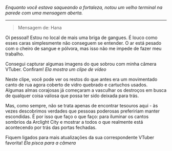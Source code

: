 _Enquanto você estava saqueando a fortaleza, notou um velho terminal na parede com uma mensagem aberta._

---

> Mensagem de: Hana

Oi pessoal! Estou no local de mais uma briga de gangues. É louco como esses caras simplesmente não conseguem se entender. O ar está pesado com o cheiro de sangue e pólvora, mas isso não me impede de fazer meu trabalho.

Consegui capturar algumas imagens do que sobrou com minha câmera VTuber. Confiram! _Ela mostra um clipe de vídeo_

Neste clipe, você pode ver os restos do que antes era um movimentado canto de rua agora coberto de vidro quebrado e cartuchos usados. Algumas almas corajosas já começaram a vasculhar os destroços em busca de qualquer coisa valiosa que possa ter sido deixada para trás.

Mas, como sempre, não se trata apenas de encontrar tesouros aqui - às vezes descobrimos verdades que pessoas poderosas prefeririam manter escondidas. É por isso que faço o que faço: para iluminar os cantos sombrios da Arclight City e mostrar a todos o que realmente está acontecendo por trás das portas fechadas.

Fiquem ligados para mais atualizações da sua correspondente VTuber favorita! _Ela pisca para a câmera_
